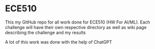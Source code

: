 # ECE510

This my GitHub repo for all work done for ECE510 (HW For AI/ML). Each challenge will have their own respective directory as well as wiki page describing the challenge and my results

A lot of this work was done with the help of ChatGPT
